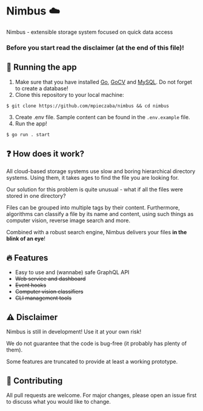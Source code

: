 # Nimbus ☁️
Nimbus - extensible storage system focused on quick data access

### Before you start read the disclaimer (at the end of this file)!

## 🚀 Running the app
1. Make sure that you have installed [Go](https://golang.org/), [GoCV](https://gocv.io/) and [MySQL](https://www.mysql.com/).
   Do not forget to create a database! 
2. Clone this repository to your local machine:
```
$ git clone https://github.com/mpieczaba/nimbus && cd nimbus
```
3. Create .env file. Sample content can be found in the `.env.example` file.
4. Run the app!
```
$ go run . start
```

## ❓ How does it work?
All cloud-based storage systems use slow and boring hierarchical directory systems.
Using them, it takes ages to find the file you are looking for.

Our solution for this problem is quite unusual - what if all the files were stored in one directory?

Files can be grouped into multiple tags by their content. 
Furthermore, algorithms can classify a file by its name and content, using such things as computer vision, reverse image search and more.

Combined with a robust search engine, Nimbus delivers your files **in the blink of an eye**!

## 🔥 Features

- Easy to use and (wannabe) safe GraphQL API
- ~~Web service and dashboard~~
- ~~Event hooks~~
- ~~Computer vision classifiers~~
- ~~CLI management tools~~


## ⚠️ Disclaimer
Nimbus is still in development! Use it at your own risk!

We do not guarantee that the code is bug-free (it probably has plenty of them).

Some features are truncated to provide at least a working prototype.

## 👏 Contributing
All pull requests are welcome. For major changes, please open an issue first to discuss what you would like to change.